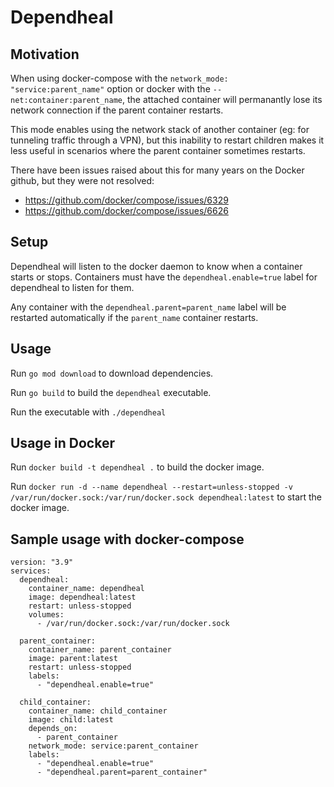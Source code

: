 # Dependheal

## Motivation
When using docker-compose with the `network_mode: "service:parent_name"` option or docker with the `--net:container:parent_name`, the attached container will permanantly lose its network connection if the parent container restarts. 

This mode enables using the network stack of another container (eg: for tunneling traffic through a VPN), but this inability to restart children makes it less useful in scenarios where the parent container sometimes restarts.

There have been issues raised about this for many years on the Docker github, but they were not resolved:

- https://github.com/docker/compose/issues/6329
- https://github.com/docker/compose/issues/6626

## Setup
Dependheal will listen to the docker daemon to know when a container starts or stops.
Containers must have the `dependheal.enable=true` label for dependheal to listen for them.

Any container with the `dependheal.parent=parent_name` label will be restarted automatically if the `parent_name` container restarts.

## Usage
Run `go mod download` to download dependencies.

Run `go build` to build the `dependheal` executable.

Run the executable with `./dependheal`

## Usage in Docker
Run `docker build -t dependheal .` to build the docker image.

Run `docker run -d --name dependheal --restart=unless-stopped -v /var/run/docker.sock:/var/run/docker.sock dependheal:latest` to start the docker image.

## Sample usage with docker-compose

```
version: "3.9"
services:
  dependheal:
    container_name: dependheal
    image: dependheal:latest
    restart: unless-stopped
    volumes:
      - /var/run/docker.sock:/var/run/docker.sock

  parent_container:
    container_name: parent_container
    image: parent:latest
    restart: unless-stopped
    labels:
      - "dependheal.enable=true"

  child_container:
    container_name: child_container
    image: child:latest
    depends_on:
      - parent_container
    network_mode: service:parent_container
    labels:
      - "dependheal.enable=true"
      - "dependheal.parent=parent_container"
```
